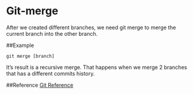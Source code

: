 # Git-merge

After we created different branches, we need git merge to merge the current branch into the other branch.

##Example

	git merge [branch]


It’s result is a recursive merge. That happens when we merge 2 branches that has a different commits history.

##Reference
[Git Reference](http://git-sim.com/book/en/v2/Git-Branching-Basic-Branching-and-Merging#Basic-Merging)

